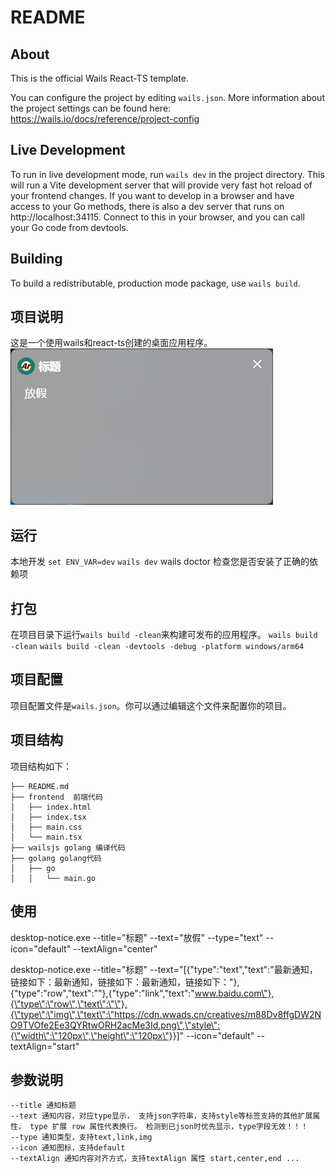 # README

## About

This is the official Wails React-TS template.

You can configure the project by editing `wails.json`. More information about the project settings can be found
here: https://wails.io/docs/reference/project-config

## Live Development

To run in live development mode, run `wails dev` in the project directory. This will run a Vite development
server that will provide very fast hot reload of your frontend changes. If you want to develop in a browser
and have access to your Go methods, there is also a dev server that runs on http://localhost:34115. Connect
to this in your browser, and you can call your Go code from devtools.

## Building

To build a redistributable, production mode package, use `wails build`.


## 项目说明

这是一个使用wails和react-ts创建的桌面应用程序。
![Alt text](image.png)

## 运行
本地开发
`set ENV_VAR=dev`
`wails dev`
wails doctor 检查您是否安装了正确的依赖项

## 打包
在项目目录下运行`wails build -clean`来构建可发布的应用程序。
`wails build -clean`
`wails build -clean -devtools -debug -platform windows/arm64`


## 项目配置

项目配置文件是`wails.json`。你可以通过编辑这个文件来配置你的项目。
## 项目结构

项目结构如下：

```
├── README.md
├── frontend  前端代码
│   ├── index.html
│   ├── index.tsx
│   ├── main.css
│   └── main.tsx
├── wailsjs golang 编译代码
├── golang golang代码
│   ├── go
│   │   └── main.go

```

## 使用
desktop-notice.exe --title="标题" --text="放假" --type="text" --icon="default" --textAlign="center"

desktop-notice.exe --title="标题" --text="[{\"type\":\"text\",\"text\":\"最新通知，链接如下：最新通知，链接如下：最新通知，链接如下：\"},{\"type\":\"row\",\"text\":\"\"},{\"type\":\"link\",\"text\":\"www.baidu.com\"},{\"type\":\"row\",\"text\":\"\"},{\"type\":\"img\",\"text\":\"https://cdn.wwads.cn/creatives/m88Dv8ffgDW2NO9TVOfe2Ee3QYRtwORH2acMe3Id.png\",\"style\":{\"width\":\"120px\",\"height\":\"120px\"}}]" --icon="default" --textAlign="start"
## 参数说明
```
--title 通知标题
--text 通知内容，对应type显示， 支持json字符串，支持style等标签支持的其他扩展属性， type 扩展 row 属性代表换行。 检测到已json时优先显示，type字段无效！！！
--type 通知类型，支持text,link,img 
--icon 通知图标，支持default
--textAlign 通知内容对齐方式，支持textAlign 属性 start,center,end ...

```
